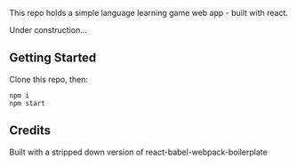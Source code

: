 This repo holds a simple language learning game web app - built with react.

Under construction...

## Getting Started

Clone this repo, then:

```
npm i
npm start
```

## Credits

Built with a stripped down version of react-babel-webpack-boilerplate